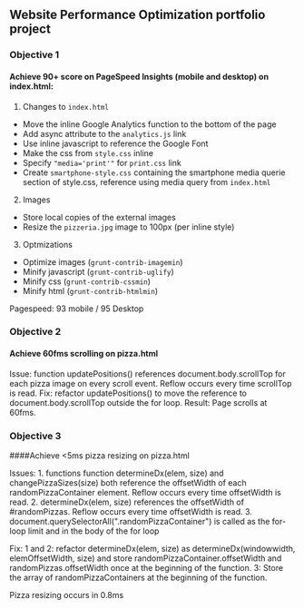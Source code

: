 ## Website Performance Optimization portfolio project

### Objective 1
#### Achieve 90+ score on PageSpeed Insights (mobile and desktop) on index.html:

1. Changes to `index.html`
* Move the inline Google Analytics function to the bottom of the page
* Add async attribute to the `analytics.js` link
* Use inline javascript to reference the Google Font
* Make the css from `style.css` inline
* Specify `"media='print'"` for `print.css` link
* Create `smartphone-style.css` containing the smartphone media querie section of style.css, reference using media query from `index.html`
2. Images
* Store local copies of the external images
* Resize the `pizzeria.jpg` image to 100px (per inline style)
3. Optmizations
* Optimize images (`grunt-contrib-imagemin`)
* Minify javascript (`grunt-contrib-uglify`)
* Minify css (`grunt-contrib-cssmin`)
* Minify html (`grunt-contrib-htmlmin`)

Pagespeed: 93 mobile / 95 Desktop

### Objective 2
#### Achieve 60fms scrolling on pizza.html

Issue: function updatePositions() references document.body.scrollTop for each pizza image on every scroll event. Reflow occurs every time scrollTop is read.
Fix: refactor updatePositions() to move the reference to document.body.scrollTop outside the for loop.
Result: Page scrolls at 60fms.

### Objective 3
####Achieve <5ms pizza resizing on pizza.html

Issues: 1. functions function determineDx(elem, size) and changePizzaSizes(size) both reference the offsetWidth of each randomPizzaContainer element. Reflow occurs every time offsetWidth is read.
	2. determineDx(elem, size) references the offsetWidth of #randomPizzas. Reflow occurs every time offsetWidth is read.
	3. document.querySelectorAll(".randomPizzaContainer") is called as the for-loop limit and in the body of the for loop

Fix:	1 and 2: refactor determineDx(elem, size) as determineDx(windowwidth, elemOffsetWidth, size) and store randomPizzaContainer.offsetWidth and randomPizzas.offsetWidth once at the beginning of the function.
	3: Store the array of randomPizzaContainers at the beginning of the function.

Pizza resizing occurs in 0.8ms

